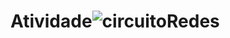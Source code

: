 # Atividade![circuitoRedes](https://github.com/user-attachments/assets/27e2214f-fbe6-4f6e-98e4-9ed499c1d499)
